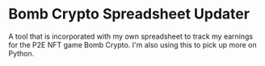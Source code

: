 # Bomb Crypto Spreadsheet Updater
 A tool that is incorporated with my own spreadsheet to track my earnings for the P2E NFT game Bomb Crypto. I'm also using this to pick up more on Python.
